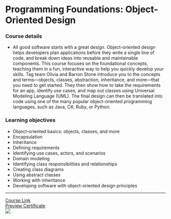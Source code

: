 # Programming Foundations: Object-Oriented Design
### Course details
- All good software starts with a great design. Object-oriented design helps developers plan applications before they write a single line of code, and break down ideas into reusable and maintainable components. This course focuses on the foundational concepts, teaching them in a fun, interactive way to help you quickly develop your skills. Tag team Olivia and Barron Stone introduce you to the concepts and terms—objects, classes, abstraction, inheritance, and more—that you need to get started. They then show how to take the requirements for an app, identify use cases, and map out classes using Universal Modeling Language (UML). The final design can then be translated into code using one of the many popular object-oriented programming languages, such as Java, C#, Ruby, or Python.
### Learning objectives
- Object-oriented basics: objects, classes, and more
- Encapsulation
- Inheritance
- Defining requirements
- Identifying use cases, actors, and scenarios
- Domain modeling
- Identifying class responsibilities and relationships
- Creating class diagrams
- Using abstract classes
- Working with inheritance
- Developing software with object-oriented design principles
-------------------------------
[Course Link](https://www.linkedin.com/learning/programming-foundations-object-oriented-design-3/)
<br>[Preview Certificate](https://www.linkedin.com/learning/certificates/33ca17be35e4e428c152f36ea205bd65010eac394607e17dee3523363f20c95c?lipi=urn%3Ali%3Apage%3Ad_flagship3_profile_view_base_certifications_details%3ByD3IRYGzR9eqeyCAsQiF6Q%3D%3D)
<br><img src="https://media-exp1.licdn.com/dms/image/C4D1FAQFP_xV-OqvkVQ/feedshare-document-cover-images_1280/0/1649362962118?e=1661641200&v=beta&t=IV-gJuLkw_TqUr6SdCrDdOKXlCGfFDibY-5LgrIRMpI" />
